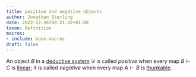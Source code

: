 ```yaml
---
title: positive and negative objects
author: Jonathan Sterling
date: 2022-12-26T00:21:42+01:00
taxon: Definition
macros:
- include: base-macros
draft: false
---
```


An object $B$ in a [deductive system](dpl-0002) $\mathcal{D}$ is called *positive* when every map
$B\vdash C$ is [linear](dpl-0004); it is called
*negative* when every map $A\vdash B$ is [thunkable](dpl-0004).
